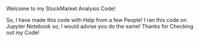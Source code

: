 Welcome to my StockMarket Analysis Code!

So, I have made this code with Help from a few People! I ran this code on Jupyter Notebook so, I would advise you do the same!
Thanks for Checking out my Code!
